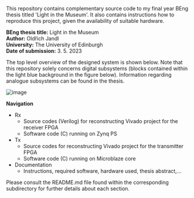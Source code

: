 <p>This repository contains complementary source code to my final year BEng thesis titled 'Light in the Museum'. It also contains instructions how to reproduce this project, given the availability of suitable hardware.

**BEng thesis title:** Light in the Museum<br>
**Author:** Oldřich Jandl<br>
**University:** The University of Edinburgh<br>
**Date of submission:** 3. 5. 2023<br>
</p>


The top level overview of the designed system is shown below. Note that this repository solely concerns digital subsystems (blocks contained within the light blue background in the figure below). Information regarding analogue subsystems can be found in the thesis.

![image](https://github.com/ojandl/BEng-Light-in-the-Museum/assets/147755709/b54069c1-cf0c-4e08-94c1-e1fd5831fb05)

**Navigation**
+ Rx
  + Source codes (Verilog) for reconstructing Vivado project for the receiver FPGA
  + Software code (C) running on Zynq PS
+ Tx
  + Source codes for reconstructing Vivado project for the transmitter FPGA
  + Software code (C) running on Microblaze core
+ Documentation
  + Instructions, required software, hardware used, thesis abstract,...

Please consult the README.md file found within the corresponding subdirectory for further details about each section.
